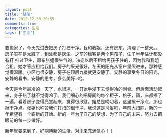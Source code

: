 ```yaml
---
layout: post
title: "随笔"
date: 2012-12-30 20:55
comments: true
categories: 生活
tags: ['生活']
---
```

  要搬家了，今天先过去把房子打扫干净。我和我姐，还有房东，清理了一整天。。房子实在是太脏了，到处都是灰尘。之前的租客是两个男孩子，住了半年估计都没有打  扫过卫生，房东张姐很生气的，决定以后不租给男孩子住的，因为我和我姐合租，她才答应租给我们。房子的采光很好，冬天的阳光从窗户里照进来，那种感觉很温暖。小区也很安静，房子在顶层九楼就更安静了。安静的享受冬日的阳光，安静的看书，安静的思考，多么美好~哈。
  
  今天是今年最冷的一天了，水很凉，一开始手浸下去觉得冷的刺骨。但后面活动起来，身子热了就不觉得冷了。我们细心的把房间的每个柜子，格子，窗，床都擦了一遍，看着房子变得亮堂起来，觉得很欣慰。姐总是唠叨着，这里擦干净点，那也擦干净点。张姐也称赞我们打扫的很干净。我说这是习俗吧，年前大扫除，新的一年希望有一个崭新的开始。新的一年为了自己的梦想，为了自己的未来，努力去把眼前的每一步做好。
 

 新年就要来到了，好期待新的生活，对未来充满信心！！
      

